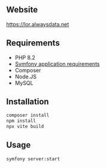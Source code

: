 ## Website

https://lor.alwaysdata.net

## Requirements

* PHP 8.2
* [Symfony application requirements](https://symfony.com/doc/current/setup.html#technical-requirements)
* Composer
* Node.JS
* MySQL

## Installation

```bash
composer install
npm install
npx vite build
```

## Usage

```bash
symfony server:start
```
